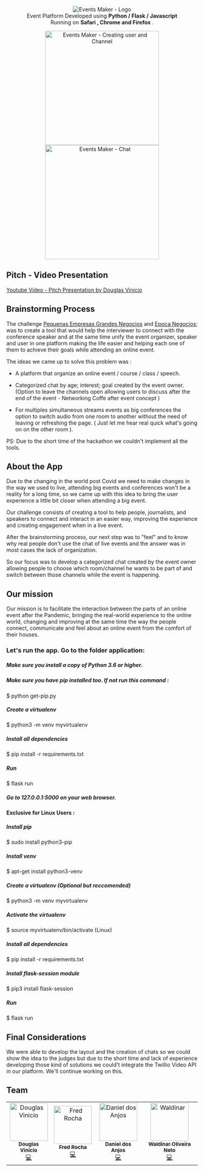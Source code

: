 <!-- header section -->
<p align="center">
  <img  alt="Events Maker  - Logo" src="https://trello-attachments.s3.amazonaws.com/5eab8674a86a907c46dbf222/1197x273/3a628bc6202989d1dbc47b749b1505ee/logo-events-maker.jpg" height="auto" /><br/>
  <span>Event Platform Developed using <b> Python / Flask / Javascript </b></span><br/>
  <span>Running on <b>Safari , Chrome and Firefox </b>. </span><br/>
</p>

<!-- show case/gif section -->
<p align="center">
    <img alt="Events Maker - Creating user and Channel " height="300" src="https://media.giphy.com/media/cO8Nom4LZTIn0K6Da0/giphy.gif" />
    <img alt="Events Maker - Chat " height="300" src="https://media.giphy.com/media/IdINDyTVdNh36NZ6Ng/giphy.gif" />

  </a>
</p>

## Pitch - Video Presentation
 [Youtube Video - Pitch Presentation by Douglas Vinicio](https://www.youtube.com/watch?v=iKF1s781x18&feature=emb_logo)

## Brainstorming Process 

The challenge [Pequenas Empresas Grandes Negocios](https://g1.globo.com/economia/pme/pequenas-empresas-grandes-negocios/) and [Epoca Negocios](https://epocanegocios.globo.com); was to create a tool that would help the interviewer to connect with the conference speaker and at the same time unify the event organizer, speaker and user in one platform making the life easier and helping each one of them to achieve their goals while attending an online event. 

The ideas we came up to solve this problem was : 

- A platform that organize an online event / course / class / speech.

- Categorized chat by age; interest; goal created by the event owner. 
(Option to leave the channels open allowing users to discuss after the end of the event - Networking Coffe after event concept )

- For multiples simultaneous streams events as big conferences the option to switch audio from one room to another without the need of leaving or refreshing the page. ( Just let me hear real quick what's going on on the other room ). 

PS: Due to the short time of the hackathon we couldn't implement all the tools. 

## About the App

Due to the changing in the world post Covid we need to make changes in the way we used to live,
attending big events and conferences won't be a reality for a long time, so we came up with this idea to bring the user experience a little bit closer when attending a big event. 

Our challenge consists of creating a tool to help people, journalists, and speakers to connect and interact in an easier way, improving the experience and creating engagement when in a live event. 

After the brainstorming process, our next step was to "feel" and to know why real people don't use the chat of live events and the answer was in most cases the lack of organization. 

So our focus was to develop a categorized chat created by the event owner allowing people to choose which room/channel he wants to be part of and switch between those channels while the event is happening. 

## Our mission

Our mission is to facilitate the interaction between the parts of an online event after the Pandemic, bringing the real-world experience to the online world, changing and improving at the same time the way the people connect, communicate and feel about an online event from the comfort of their houses.


### Let's run the app.  Go to the folder application:
##### Make sure you install a copy of Python 3.6 or higher.
##### Make sure you have pip installed too. If not run this command : 
$ python get-pip.py
##### Create a virtualenv
$ python3 -m venv myvirtualenv
##### Install all dependencies
$ pip install -r requirements.txt
##### Run
$ flask run
##### Go to 127.0.0.1:5000 on your web browser.

#### Exclusive for Linux Users : 

##### Install pip
$ sudo install python3-pip
##### Install venv
$ apt-get install python3-venv
##### Create a virtualenv (Optional but reccomended)
$ python3 -m venv myvirtualenv
##### Activate the virtualenv
$ source myvirtualenv/bin/activate (Linux)
##### Install all dependencies
$ pip install -r requirements.txt
##### Install flask-session module
$ pip3 install flask-session
##### Run
$ flask run

## Final Considerations

We were able to develop the layout and the creation of chats so we could show the idea to the judges but due to the short time and lack of experience developing those kind of solutions we could't integrate the Twillio Video API in our platform. We'll continue working on this.

## Team

<table>
  <tr>
    <td align="center"><a href="https://www.linkedin.com/in/douglasvinicio/"><img src="https://trello-attachments.s3.amazonaws.com/5eab8674a86a907c46dbf222/128x128/72740d1400b95b82bea9ea85b7c1b592/douglasvinicio.png" width="100px;" alt="Douglas Vinicio"/><br /><sub><b>Douglas Vinicio</b></sub></a><br /><a href="https://github.com/douglasvinicio"title="Code">💻</a></td>
    <td align="center"><a href="https://www.linkedin.com/in/fredsrocha"><img src="https://trello-attachments.s3.amazonaws.com/5eab8674a86a907c46dbf222/128x128/31b7370ac5a9b1ec516f4959009cf8ff/fredsrocha.png" width="100px;" alt="Fred Rocha"/><br /><sub><b>Fred Rocha</b></sub></a><br /><a href="https://github.com/FredSRocha"title="Code">💻</a></td>
     <td align="center"><a href="https://www.linkedin.com/in/danieldosanjos1989/"><img src="https://trello-attachments.s3.amazonaws.com/5eab8674a86a907c46dbf222/128x128/b5d95507a215983bcaa6a8fd0dca5679/danieldosanjos.png" width="100px;" alt="Daniel dos Anjos"/><br /><sub><b>Daniel dos Anjos</b></sub></a><br /><a href="https://github.com/Daniel-Anjos"title="Code">💻</a></td>
    <td align="center"><a href="https://www.linkedin.com/in/netoht/"><img src="https://trello-attachments.s3.amazonaws.com/5eab8674a86a907c46dbf222/395x395/01b14736118f242bd492883fb8a2e843/399316.png" width="100px;" alt="Waldinar"/><br /><sub><b>Waldinar Oliveira Neto</b></sub></a><br /><a href="https://github.com/netoht/"title="Code">💻</a></td>

</table>

<!-- ALL-CONTRIBUTORS-LIST:END -->
